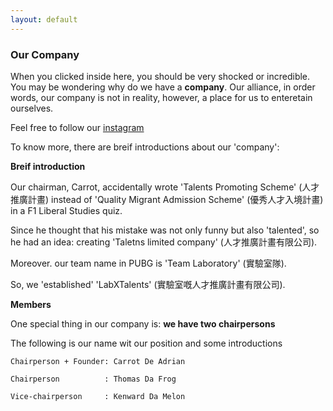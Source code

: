 ```yaml
---
layout: default
---
```


### Our Company
 
 When you clicked inside here, you should be very shocked or incredible.
 You may be wondering why do we have a **company**.
 Our alliance, in order words, our company is not in reality, however, a place for us to enteretain ourselves.

Feel free to follow our [instagram](https://www.instagram.com/labxtalents/)

To know more, there are breif introductions about our 'company':

**Breif introduction**

Our chairman, Carrot, accidentally wrote 'Talents Promoting Scheme' (人才推廣計畫) instead of 'Quality Migrant Admission Scheme' (優秀人才入境計畫) in a F1 Liberal Studies quiz.

Since he thought that his mistake was not only funny but also 'talented', so he had an idea: creating 'Taletns limited company' (人才推廣計畫有限公司).

Moreover. our team name in PUBG is 'Team Laboratory' (實驗室隊).

So, we 'established' 'LabXTalents' (實驗室嘅人才推廣計畫有限公司).

**Members**

One special thing in our company is: **we have two chairpersons**

The following is our name wit our position and some introductions

```
Chairperson + Founder: Carrot De Adrian

Chairperson          : Thomas Da Frog

Vice-chairperson     : Kenward Da Melon
```
 


